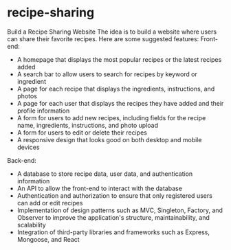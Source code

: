 # recipe-sharing

Build a Recipe Sharing Website
The idea is to build a website where users can share their favorite recipes. Here are some suggested features:
Front-end:
* A homepage that displays the most popular recipes or the latest recipes added
* A search bar to allow users to search for recipes by keyword or ingredient
* A page for each recipe that displays the ingredients, instructions, and photos
* A page for each user that displays the recipes they have added and their profile information
* A form for users to add new recipes, including fields for the recipe name, ingredients, instructions, and photo upload
* A form for users to edit or delete their recipes
* A responsive design that looks good on both desktop and mobile devices

Back-end:
* A database to store recipe data, user data, and authentication information
* An API to allow the front-end to interact with the database
* Authentication and authorization to ensure that only registered users can add or edit recipes
* Implementation of design patterns such as MVC, Singleton, Factory, and Observer to improve the application's structure, maintainability, and scalability
* Integration of third-party libraries and frameworks such as Express, Mongoose, and React

